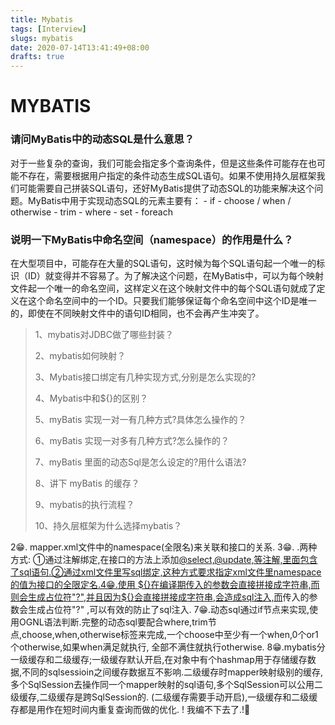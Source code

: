 ```yaml
---
title: Mybatis
tags: [Interview]
slugs: mybatis
date: 2020-07-14T13:41:49+08:00
drafts: true
---
```


# MYBATIS

<!--more-->

### 请问MyBatis中的动态SQL是什么意思？

 对于一些复杂的查询，我们可能会指定多个查询条件，但是这些条件可能存在也可能不存在，需要根据用户指定的条件动态生成SQL语句。如果不使用持久层框架我们可能需要自己拼装SQL语句，还好MyBatis提供了动态SQL的功能来解决这个问题。MyBatis中用于实现动态SQL的元素主要有：
\- if
\- choose / when / otherwise
\- trim
\- where
\- set
\- foreach 

### 说明一下MyBatis中命名空间（namespace）的作用是什么？

在大型项目中，可能存在大量的SQL语句，这时候为每个SQL语句起一个唯一的标识（ID）就变得并不容易了。为了解决这个问题，在MyBatis中，可以为每个映射文件起一个唯一的命名空间，这样定义在这个映射文件中的每个SQL语句就成了定义在这个命名空间中的一个ID。只要我们能够保证每个命名空间中这个ID是唯一的，即使在不同映射文件中的语句ID相同，也不会再产生冲突了。 







>  1、mybatis对JDBC做了哪些封装？
>
>  2、mybatis如何映射？
>
>  3、Mybatis接口绑定有几种实现方式,分别是怎么实现的?
>
>  4、Mybatis中和${}的区别？
>
>  5、myBatis 实现一对一有几种方式?具体怎么操作的？
>
>  6、myBatis 实现一对多有几种方式?怎么操作的？
>
>  7、myBatis 里面的动态Sql是怎么设定的?用什么语法?
>
>  8、讲下 myBatis 的缓存？
>
>  9、mybatis的执行流程？
>
>  10、持久层框架为什么选择mybatis？ 

 2😁. mapper.xml文件中的namespace(全限名)来关联和接口的关系. 3😁. .两种方式: ①通过注解绑定,在接口的方法上添加[@select,@update,等注解,里面包含了sql语句.②通过xml文件里写sql绑定,这种方式要求指定xml文件里namespace的值为接口的全限定名.4😁.使用 ${}在编译期传入的参数会直接拼接成字符串,而则会生成占位符"?",并且因为${}会直接拼接成字符串,会造成sql注入,而](https://www.nowcoder.com/profile/3598)传入的参数会生成占位符"?" ,可以有效的防止了sql注入. 7😁.动态sql通过if节点来实现,使用OGNL语法判断.完整的动态sql要配合where,trim节点,choose,when,otherwise标签来完成,一个choose中至少有一个when,0个or1个otherwise,如果when满足就执行, 全部不满住就执行otherwise. 8😁.mybatis分一级缓存和二级缓存;一级缓存默认开启,在对象中有个hashmap用于存储缓存数据,不同的sqlsessioin之间缓存数据互不影响.二级缓存时mapper映射级别的缓存,多个SqlSession去操作同一个mapper映射的sql语句,多个SqlSession可以公用二级缓存,二级缓存是跨SqlSession的. (二级缓存需要手动开启),一级缓存和二级缓存都是用作在短时间内重复查询而做的优化. !     我编不下去了.!🤣 
